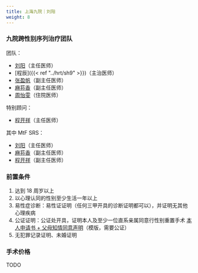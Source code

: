 ```yaml
---
title: 上海九院｜刘阳
weight: 8
---
```


### 九院跨性别序列治疗团队

团队：

- [刘阳](https://www.haodf.com/doctor/74805.html)（主任医师）
- [程辰]({{< ref "../hrt/sh9" >}})（主治医师）
- [张盈帆](https://www.haodf.com/doctor/275463.html)（副主任医师）
- [麻荪香](https://www.haodf.com/doctor/599858232.html)（副主任医师）
- [周怡雯](https://www.haodf.com/doctor/9032015682.html)（住院医师）

特别顾问：

- [程开祥](https://www.haodf.com/doctor/12887.html)（主任医师）

其中 MtF SRS：

- [刘阳](https://www.haodf.com/doctor/74805.html)（主任医师）
- [麻荪香](https://www.haodf.com/doctor/599858232.html)（副主任医师）
- [程开祥](https://www.haodf.com/doctor/12887.html)（副主任医师）

### 前置条件

1. 达到 18 周岁以上
1. 以心理认同的性别至少生活一年以上
1. 易性症诊断：易性证证明（任何三甲开具的诊断证明都可以），并证明无其他心理疾病
1. 公证证明：公证处开具，证明本人及至少一位直系亲属同意行性别重置手术
   [本人申请书 + 父母知情同意声明](/documents/srs-9hospital.pdf)（模版，需要公证）
1. 无犯罪记录证明、未婚证明

### 手术价格

TODO
